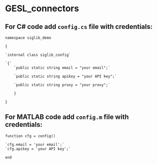 # GESL_connectors

## For C# code add `config.cs` file with credentials:

`namespace siglib_demo`

`{`

    `internal class siglib_config`

    `{`
        `public static string email = "your email";`

        `public static string apikey = "your API key";`

        `public static string proxy = "your proxy";`

`    }`

`}`


## For MATLAB code add `config.m` file with credentials:

`function cfg = config()`

    `cfg.email = 'your email';`
    `cfg.apikey = 'your API key';`
    
`end`